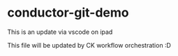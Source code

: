 # conductor-git-demo
This is an update via vscode on ipad

This file will be updated by CK workflow orchestration :D
